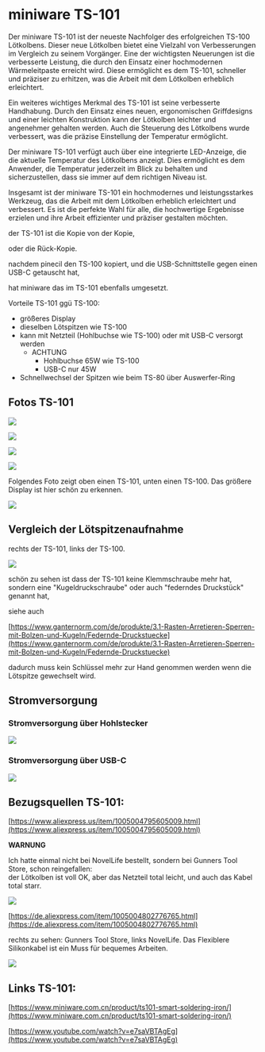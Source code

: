 # miniware TS-101

Der miniware TS-101 ist der neueste Nachfolger des erfolgreichen TS-100 Lötkolbens. Dieser neue Lötkolben bietet eine Vielzahl von Verbesserungen im Vergleich zu seinem Vorgänger. Eine der wichtigsten Neuerungen ist die verbesserte Leistung, die durch den Einsatz einer hochmodernen Wärmeleitpaste erreicht wird. Diese ermöglicht es dem TS-101, schneller und präziser zu erhitzen, was die Arbeit mit dem Lötkolben erheblich erleichtert.

Ein weiteres wichtiges Merkmal des TS-101 ist seine verbesserte Handhabung. Durch den Einsatz eines neuen, ergonomischen Griffdesigns und einer leichten Konstruktion kann der Lötkolben leichter und angenehmer gehalten werden. Auch die Steuerung des Lötkolbens wurde verbessert, was die präzise Einstellung der Temperatur ermöglicht.

Der miniware TS-101 verfügt auch über eine integrierte LED-Anzeige, die die aktuelle Temperatur des Lötkolbens anzeigt. Dies ermöglicht es dem Anwender, die Temperatur jederzeit im Blick zu behalten und sicherzustellen, dass sie immer auf dem richtigen Niveau ist.

Insgesamt ist der miniware TS-101 ein hochmodernes und leistungsstarkes Werkzeug, das die Arbeit mit dem Lötkolben erheblich erleichtert und verbessert. Es ist die perfekte Wahl für alle, die hochwertige Ergebnisse erzielen und ihre Arbeit effizienter und präziser gestalten möchten.

der TS-101 ist die Kopie von der Kopie, 

oder die Rück-Kopie. 

nachdem pinecil den TS-100 kopiert, und die USB-Schnittstelle gegen einen USB-C getauscht hat, 

hat miniware das im TS-101 ebenfalls umgesetzt.

Vorteile TS-101 ggü TS-100:

*   größeres Display
*   dieselben Lötspitzen wie TS-100
*   kann mit Netzteil (Hohlbuchse wie TS-100) oder mit USB-C versorgt werden
    *   ACHTUNG
        *   Hohlbuchse 65W wie TS-100
        *   USB-C nur 45W
*   Schnellwechsel der Spitzen wie beim TS-80 über Auswerfer-Ring

## Fotos TS-101

![](https://user-images.githubusercontent.com/69573151/204135427-44257ca7-516f-4156-8f3f-b7bf7682e0c5.jpeg)

![](https://user-images.githubusercontent.com/69573151/204135436-8599cd19-1a80-44d2-b044-be8b642fdc6d.jpeg)

![](https://user-images.githubusercontent.com/69573151/204135441-ac2310c9-4463-49cc-aabb-fbbadb909fc7.jpeg)

![](https://user-images.githubusercontent.com/69573151/204135446-cf30ee9c-44e3-4a0e-8394-96cfdede2125.jpeg)

Folgendes Foto zeigt oben einen TS-101, unten einen TS-100. Das größere Display ist hier schön zu erkennen. 

![](https://user-images.githubusercontent.com/69573151/204135382-fe8a7852-edc6-4ddb-9b6b-02f0b35a214f.jpeg)

## Vergleich der Lötspitzenaufnahme

rechts der TS-101, links der TS-100. 

![](https://user-images.githubusercontent.com/69573151/204135173-39196f39-966d-4658-a00a-c2b4003a1eee.jpeg)

schön zu sehen ist dass der TS-101 keine Klemmschraube mehr hat, sondern eine "Kugeldruckschraube" oder auch "federndes Druckstück" genannt hat, 

siehe auch 

[https://www.ganternorm.com/de/produkte/3.1-Rasten-Arretieren-Sperren-mit-Bolzen-und-Kugeln/Federnde-Druckstuecke](https://www.ganternorm.com/de/produkte/3.1-Rasten-Arretieren-Sperren-mit-Bolzen-und-Kugeln/Federnde-Druckstuecke)

dadurch muss kein Schlüssel mehr zur Hand genommen werden wenn die Lötspitze gewechselt wird.

## Stromversorgung

### Stromversorgung über Hohlstecker

![](https://user-images.githubusercontent.com/69573151/204135396-757fe665-bd3b-46e0-8f8b-e13167953724.jpeg)

### Stromversorgung über USB-C

![](https://user-images.githubusercontent.com/69573151/204135390-51754f8c-0cec-4b7e-9104-87b4203edfd5.jpeg)

## Bezugsquellen TS-101:

[https://www.aliexpress.us/item/1005004795605009.html](https://www.aliexpress.us/item/1005004795605009.html)

**WARNUNG**

Ich hatte einmal nicht bei NovelLife bestellt, sondern bei Gunners Tool Store, schon reingefallen:  
der Lötkolben ist voll OK, aber das Netzteil total leicht, und auch das Kabel total starr.

![](https://user-images.githubusercontent.com/69573151/204135415-96ba18b8-567f-4c79-a0c5-fe1bea982c34.jpeg)

[https://de.aliexpress.com/item/1005004802776765.html](https://de.aliexpress.com/item/1005004802776765.html)  

rechts zu sehen: Gunners Tool Store, links NovelLife. Das Flexiblere Silikonkabel ist ein Muss für bequemes Arbeiten.  

![](https://user-images.githubusercontent.com/69573151/204135408-42f2f2c8-7530-48b6-b5d0-c790391e9487.jpeg)

## Links TS-101:

[https://www.miniware.com.cn/product/ts101-smart-soldering-iron/](https://www.miniware.com.cn/product/ts101-smart-soldering-iron/)

[https://www.youtube.com/watch?v=e7saVBTAgEg](https://www.youtube.com/watch?v=e7saVBTAgEg)
